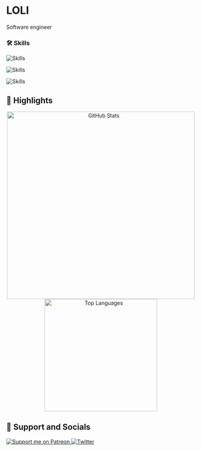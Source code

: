 # LOLI
Software engineer 

### 🛠️ Skills
![Skills](https://skillicons.dev/icons?i=linux,nodejs,unity,blender,docker,git,aws,elasticsearch,postgresql,mongodb,mysql,redis,kafka,rabbitmq,nginx)

![Skills](https://skillicons.dev/icons?i=golang,cs,js,ts,php,html,css,bash)

![Skills](https://skillicons.dev/icons?i=vue,react,electron,nest,symfony,laravel)

## 🌟 Highlights

<p align="center">
  <img src="https://github-readme-stats.vercel.app/api?username=LoliE1ON&show_icons=true&theme=dark&hide_title=true&include_all_commits=true&count_private=true" alt="GitHub Stats" width="500" align="center"/>
  <img src="https://github-readme-stats.vercel.app/api/top-langs/?username=LoliE1ON&layout=compact&theme=dark&langs_count=100" alt="Top Languages" width="300" align="center"/>
</p>

## 💖 Support and Socials

<a href="https://patreon.com/e1on">
  <img src="https://img.shields.io/endpoint.svg?url=https%3A%2F%2Fshieldsio-patreon.vercel.app%2Fapi%3Fusername%3De1on%26type%3Dpatrons&style=for-the-badge" alt="Support me on Patreon" />
</a>
<a href="https://twitter.com/loli_e1on">
  <img src="https://img.shields.io/badge/Twitter-1DA1F2?style=for-the-badge&logo=twitter&logoColor=white" alt="Twitter" />
</a>
